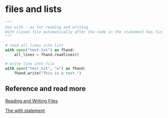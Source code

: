 files and lists
==============================


```python
"""
Use with - as for reading and writing
With closes file automatically after the code in the statement has finished
"""

# read all lines into list
with open("test.txt") as fhand:
    all_lines = fhand.readlines()

# write line into file
with open("test.txt", "w") as fhand:
    fhand.write("This is a test.")

```


Reference and read more
------------------------------

[Reading and Writing Files](https://docs.python.org/3/tutorial/inputoutput.html#reading-and-writing-files)

[The with statement](https://docs.python.org/3/reference/compound_stmts.html#with)
